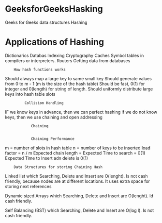 # GeeksforGeeksHasking
Geeks for Geeks  data structures Hashing

#           Applications of Hashing

Dictionarics
Databas Indexing
Cryptography
Caches
Symbol tables in compilers or interpreters. 
Routers
Getting data from databases


        How hash functions works
Should always map a large key to same small key
Should generate values from 0 to m - 1 (m is the size of the hash table)
Should be fast, 0(1) for integer and 0(length) for string of length.
Should uniformly distribute large keys into hash table slots

             Collision Handling
IF we know keys in advance, then we can perfect hashing
if we do not know keys, then we use chaining and open addressing

                Chaining


                Chaining Performance
m = number of slots in hash table
n = number of keys to be inserted
load factor = n / m
Expected chain length = 
Expected Time to search = 0(1)
Expected Time to Insert adn delete is 0(1)

        Data Structures for storing Chaining Hash

Linked list
    which Searching, Delete and Insert are O(lenght).
    Is not cash friendly, because nodes are at different locations.
    It uses extra space for storing next references

Dynamic sized Arrays
    which Searching, Delete and Insert are O(lenght).
    Id cash friendly.

Self Balancing (BST)
    which Searching, Delete and Insert are O(log l).
    Is not cash friendly.